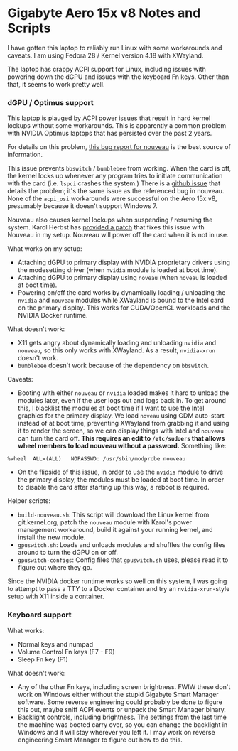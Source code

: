# Gigabyte Aero 15x v8 Notes and Scripts

I have gotten this laptop to reliably run Linux with some workarounds and caveats. I am using Fedora 28 / Kernel version 4.18 with XWayland.

The laptop has crappy ACPI support for Linux, including issues with powering down the dGPU and issues with the keyboard Fn keys. Other than that, it seems to work pretty well.

### dGPU / Optimus support

This laptop is plauged by ACPI power issues that result in hard kernel lockups without some workarounds. This is apparently a common problem with NVIDIA Optimus laptops that has persisted over the past 2 years.

For details on this problem, [this bug report for nouveau](https://bugzilla.kernel.org/show_bug.cgi?id=156341) is the best source of information.

This issue prevents `bbswitch` / `bumblebee` from working. When the card is off, the kernel locks up whenever any program tries to initiate communication with the card (i.e. `lspci` crashes the system.) There is a [github issue](https://github.com/Bumblebee-Project/Bumblebee/issues/764#issuecomment-234494238) that details the problem; it's the same issue as the referenced bug in nouveau. None of the `acpi_osi` workarounds were successful on the Aero 15x v8, presumably because it doesn't support Windows 7.

Nouveau also causes kernel lockups when suspending / resuming the system. Karol Herbst has [provided a patch](https://bugzilla.kernel.org/show_bug.cgi?id=156341#c93) that fixes this issue with Nouveau in my setup. Nouveau will power off the card when it is not in use.

What works on my setup:
* Attaching dGPU to primary display with NVIDIA proprietary drivers using the modesetting driver (when `nvidia` module is loaded at boot time).
* Attaching dGPU to primary display using `noveau` (when `noveau` is loaded at boot time).
* Powering on/off the card works by dynamically loading / unloading the `nvidia` and `nouveau` modules while XWayland is bound to the Intel card on the primary display. This works for CUDA/OpenCL workloads and the NVIDIA Docker runtime.

What doesn't work:
* X11 gets angry about dynamically loading and unloading `nvidia` and `nouveau`, so this only works with XWayland. As a result, `nvidia-xrun` doesn't work.
* `bumblebee` doesn't work because of the dependency on `bbswitch`.

Caveats:
* Booting with either `nouveau` or `nvidia` loaded makes it hard to unload the modules later, even if the user logs out and logs back in. To get around this, I blacklist the modules at boot time if I want to use the Intel graphics for the primary display. We load `noveau` using GDM auto-start instead of at boot time, preventing XWayland from grabbing it and using it to render the screen, so we can display things with Intel and `nouveau` can turn the card off. **This requires an edit to `/etc/sudoers` that allows wheel members to load nouveau without a password.** Something like:

```
%wheel	ALL=(ALL)	NOPASSWD: /usr/sbin/modprobe nouveau
```

* On the flipside of this issue, in order to use the `nvidia` module to drive the primary display, the modules must be loaded at boot time. In order to disable the card after starting up this way, a reboot is required.

Helper scripts:
* `build-nouveau.sh`: This script will download the Linux kernel from git.kernel.org, patch the `nouveau` module with Karol's power management workaround, build it against your running kernel, and install the new module.
* `gpuswitch.sh`: Loads and unloads modules and shuffles the config files around to turn the dGPU on or off.
* `gpuswitch-configs`: Config files that `gpuswitch.sh` uses, please read it to figure out where they go.

Since the NVIDIA docker runtime works so well on this system, I was going to attempt to pass a TTY to a Docker container and try an `nvidia-xrun`-style setup with X11 inside a container.

### Keyboard support

What works:
* Normal keys and numpad
* Volume Control Fn keys (F7 - F9)
* Sleep Fn key (F1)

What doesn't work:
* Any of the other Fn keys, including screen brightness. FWIW these don't work on Windows either without the stupid Gigabyte Smart Manager software. Some reverse engineering could probably be done to figure this out, maybe sniff ACPI events or unpack the Smart Manager binary.
* Backlight controls, including brightness. The settings from the last time the machine was booted carry over, so you can change the backlight in Windows and it will stay wherever you left it. I may work on reverse engineering Smart Manager to figure out how to do this.
